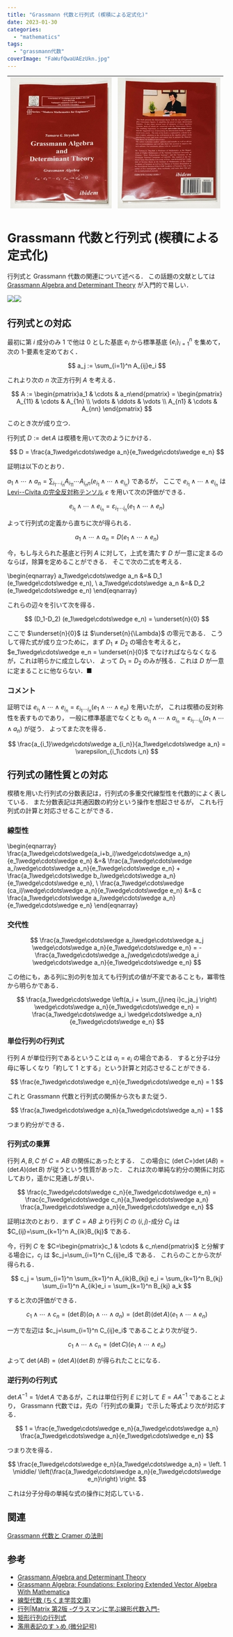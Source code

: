 ```yaml
---
title: "Grassmann 代数と行列式 (楔積による定式化)"
date: 2023-01-30
categories: 
  - "mathematics"
tags: 
  - "grassmann代数"
coverImage: "FaWufQwaUAEzUkn.jpg"
---
```


| ![](images/FaWufQwaUAEzUkn-233x300.jpg) | ![](images/FaWufQuakAAAtJF-236x300.jpg) |
| --- | --- |

# Grassmann 代数と行列式 (楔積による定式化)

行列式と Grassmann 代数の関連について述べる． この話題の文献としては [Grassmann Algebra and Determinant Theory](https://amzn.to/3kRSKcL) が入門的で易しい．

[![](images/q)](https://www.amazon.co.jp/Grassmann-Algebra-Determinant-Theory-Stryzhak/dp/3838200896?__mk_ja_JP=%E3%82%AB%E3%82%BF%E3%82%AB%E3%83%8A&crid=21ELA513G1LMY&keywords=Stryzhak+Tamara+grassmann&qid=1674986238&sprefix=stryzhak+tamara+grassmann%2Caps%2C136&sr=8-1&linkCode=li3&tag=alexandritefi-22&linkId=7ec16e78d0f408c0fe4cb417cf7517e3&language=ja_JP&ref_=as_li_ss_il)![](images/ir)

## 行列式との対応

最初に第 $i$ 成分のみ $1$ で他は $0$ とした基底 $e_i$ から標準基底 $\{e_i\}_{i=1}^n$ を集めて，次の $1$-要素を定めておく．

$$ a_j := \sum_{i=1}^n A_{ij}e_i $$

これより次の $n$ 次正方行列 $A$ を考える．

$$ A := \begin{pmatrix}a_1 & \cdots & a_n\end{pmatrix} = \begin{pmatrix} A_{11} & \cdots & A_{1n} \\ \vdots & \ddots & \vdots \\ A_{n1} & \cdots & A_{nn} \end{pmatrix} $$

このとき次が成り立つ．

行列式 $D:=\det A$ は楔積を用いて次のようにかける．

$$ D = \frac{a_1\wedge\cdots\wedge a_n}{e_1\wedge\cdots\wedge e_n} $$

証明は以下のとおり．

$a_1\wedge\cdots\wedge a_n=\sum_{i_1\cdots i_n}A_{i_11}\cdots A_{i_nn} (e_{i_1}\wedge\cdots\wedge e_{i_n})$ であるが， ここで $e_{i_1}\wedge\cdots\wedge e_{i_n}$ は [Levi--Civita の完全反対称テンソル](https://en.wikipedia.org/wiki/Levi-Civita_symbol) $\varepsilon$ を用いて次の評価ができる．

$$ e_{i_1}\wedge\cdots\wedge e_{i_n} = \varepsilon_{i_1\cdots i_n}(e_1\wedge\cdots\wedge e_n) $$

よって行列式の定義から直ちに次が得られる．

$$ a_1\wedge\cdots\wedge a_n = D (e_1\wedge\cdots\wedge e_n) $$

今，もし与えられた基底と行列 $A$ に対して，上式を満たす $D$ が一意に定まるのならば，除算を定めることができる． そこで次の二式を考える．

\begin{eqnarray} a_1\wedge\cdots\wedge a_n &=& D_1 (e_1\wedge\cdots\wedge e_n), \\ a_1\wedge\cdots\wedge a_n &=& D_2 (e_1\wedge\cdots\wedge e_n) \end{eqnarray}

これらの辺々を引いて次を得る．

$$ (D_1-D_2) (e_1\wedge\cdots\wedge e_n) = \underset{n}{0} $$

ここで $\underset{n}{0}$ は $\underset{n}{\Lambda}$ の零元である． こうして得た式が成り立つために，まず $D_1\neq D_2$ の場合を考えると， $e_1\wedge\cdots\wedge e_n = \underset{n}{0}$ でなければならなくなるが，これは明らかに成立しない． よって $D_1=D_2$ のみが残る．これは $D$ が一意に定まることに他ならない．■

### コメント

証明では $e_{i_1}\wedge\cdots\wedge e_{i_n} = \varepsilon_{i_1\cdots i_n}(e_1\wedge\cdots\wedge e_n)$ を用いたが， これは楔積の反対称性を表すものであり， 一般に標準基底でなくとも $a_{i_1}\wedge\cdots\wedge a_{i_n} = \varepsilon_{i_1\cdots i_n}(a_1\wedge\cdots\wedge a_n)$ が従う． よってまた次を得る．

$$ \frac{a_{i_1}\wedge\cdots\wedge a_{i_n}}{a_1\wedge\cdots\wedge a_n} = \varepsilon_{i_1\cdots i_n} $$

## 行列式の諸性質との対応

楔積を用いた行列式の分数表記は，行列式の多重交代線型性を代数的によく表している． また分数表記は共通因数の約分という操作を想起させるが， これも行列式の計算と対応させることができる．

### 線型性

\begin{eqnarray} \frac{a_1\wedge\cdots\wedge(a_i+b_i)\wedge\cdots\wedge a_n}{e_1\wedge\cdots\wedge e_n} &=& \frac{a_1\wedge\cdots\wedge a_i\wedge\cdots\wedge a_n}{e_1\wedge\cdots\wedge e_n} + \frac{a_1\wedge\cdots\wedge b_i\wedge\cdots\wedge a_n}{e_1\wedge\cdots\wedge e_n}, \\ \frac{a_1\wedge\cdots\wedge (ca_i)\wedge\cdots\wedge a_n}{e_1\wedge\cdots\wedge e_n} &=& c \frac{a_1\wedge\cdots\wedge a_i\wedge\cdots\wedge a_n}{e_1\wedge\cdots\wedge e_n} \end{eqnarray}

### 交代性

$$ \frac{a_1\wedge\cdots\wedge a_i\wedge\cdots\wedge a_j \wedge\cdots\wedge a_n}{e_1\wedge\cdots\wedge e_n} = -\frac{a_1\wedge\cdots\wedge a_j\wedge\cdots\wedge a_i \wedge\cdots\wedge a_n}{e_1\wedge\cdots\wedge e_n} $$

この他にも，ある列に別の列を加えても行列式の値が不変であることも，冪零性から明らかである．

$$ \frac{a_1\wedge\cdots\wedge \left(a_i + \sum_{j\neq i}c_ja_j \right) \wedge\cdots\wedge a_n}{e_1\wedge\cdots\wedge e_n} = \frac{a_1\wedge\cdots\wedge a_i \wedge\cdots\wedge a_n}{e_1\wedge\cdots\wedge e_n} $$

### 単位行列の行列式

行列 $A$ が単位行列であるということは $a_i=e_i$ の場合である． すると分子は分母に等しくなり「約して $1$ とする」という計算と対応させることができる．

$$ \frac{e_1\wedge\cdots\wedge e_n}{e_1\wedge\cdots\wedge e_n} = 1 $$

これと Grassmann 代数と行列式の関係から次もまた従う．

$$ \frac{a_1\wedge\cdots\wedge a_n}{a_1\wedge\cdots\wedge a_n} = 1 $$

つまり約分ができる．

### 行列式の乗算

行列 $A,B,C$ が $C=AB$ の関係にあったとする． この場合に $(\det C =) \det(AB) = (\det A)(\det B)$ が従うという性質があった． これは次の単純な約分の関係に対応しており，遥かに見通しが良い．

$$ \frac{c_1\wedge\cdots\wedge c_n}{e_1\wedge\cdots\wedge e_n} = \frac{c_1\wedge\cdots\wedge c_n}{a_1\wedge\cdots\wedge a_n} \frac{a_1\wedge\cdots\wedge a_n}{e_1\wedge\cdots\wedge e_n} $$

証明は次のとおり．まず $C=AB$ より行列 $C$ の $(i,j)$-成分 $C_{ij}$ は $C_{ij}=\sum_{k=1}^n A_{ik}B_{kj}$ である．

今，行列 $C$ を $C=\begin{pmatrix}c_1 & \cdots & c_n\end{pmatrix}$ と分解する場合に，$c_j$ は $c_j=\sum_{i=1}^n C_{ij}e_i$ である． これらのことから次が得られる．

$$ c_j = \sum_{i=1}^n \sum_{k=1}^n A_{ik}B_{kj} e_i = \sum_{k=1}^n B_{kj} \sum_{i=1}^n A_{ik}e_i = \sum_{k=1}^n B_{kj} a_k $$

すると次の評価ができる．

$$ c_1\wedge\cdots\wedge c_n = (\det B) (a_1\wedge\cdots\wedge a_n) = (\det B)(\det A)(e_1\wedge\cdots\wedge e_n) $$

一方で左辺は $c_j=\sum_{i=1}^n C_{ij}e_i$ であることより次が従う．

$$ c_1\wedge\cdots\wedge c_n = (\det C)(e_1\wedge\cdots\wedge e_n) $$

よって $\det(AB) = (\det A)(\det B)$ が得られたことになる．

### 逆行列の行列式

$\det A^{-1}=1/\det A$ であるが，これは単位行列 $E$ に対して $E=AA^{-1}$ であることより， Grassmann 代数では，先の「行列式の乗算」で示した等式より次が対応する．

$$ 1 = \frac{e_1\wedge\cdots\wedge e_n}{a_1\wedge\cdots\wedge a_n} \frac{a_1\wedge\cdots\wedge a_n}{e_1\wedge\cdots\wedge e_n} $$

つまり次を得る．

$$ \frac{e_1\wedge\cdots\wedge e_n}{a_1\wedge\cdots\wedge a_n} = \left. 1 \middle/ \left(\frac{a_1\wedge\cdots\wedge a_n}{e_1\wedge\cdots\wedge e_n}\right) \right. $$

これは分子分母の単純な式の操作に対応している．

## 関連

[Grassmann 代数と Cramer の法則](https://mathrelish.com/mathematics/grassmann-algebra-and-cramers-rule)

## 参考

- [Grassmann Algebra and Determinant Theory](https://amzn.to/3kRSKcL)
- [Grassmann Algebra: Foundations: Exploring Extended Vector Algebra With Mathematica](https://amzn.to/3XL3pV9)
- [線型代数 (ちくま学芸文庫)](https://amzn.to/3YOjvgZ)
- [行列|Matrix 第2版 -グラスマンに学ぶ線形代数入門-](https://amzn.to/3IiljJz)
- [矩形行列の行列式](https://amzn.to/3l5w7kV)
- [濫用表記のすゝめ (微分記号)](https://mathrelish.booth.pm/items/5738559)

